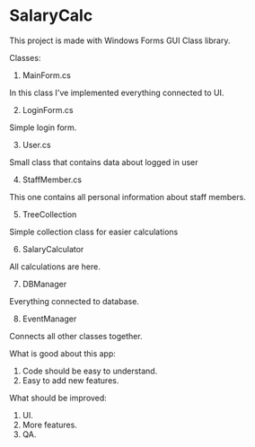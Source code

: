 # SalaryCalc
This project is made with Windows Forms GUI Class library. 

Classes:

1. MainForm.cs

In this class I've implemented everything connected to UI.

2. LoginForm.cs

Simple login form.

3. User.cs

Small class that contains data about logged in user

4. StaffMember.cs

This one contains all personal information about staff members.

5. TreeCollection

Simple collection class for easier calculations

6. SalaryCalculator

All calculations are here.

7. DBManager

Everything connected to database.

8. EventManager

Connects all other classes together.


What is good about this app:
1. Code should be easy to understand.
2. Easy to add new features.

What should be improved:
1. UI.
2. More features.
3. QA.
